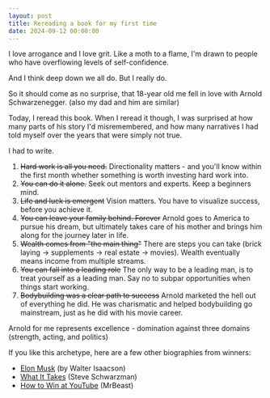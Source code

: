 ```yaml
---
layout: post
title: Rereading a book for my first time
date: 2024-09-12 00:00:00
---
```


I love arrogance and I love grit. Like a moth to a flame, I'm drawn to people who have overflowing levels of self-confidence.

And I think deep down we all do. But I really do.

So it should come as no surprise, that 18-year old me fell in love with Arnold Schwarzenegger. (also my dad and him are similar)

Today, I reread this book. When I reread it though, I was surprised at how many parts of his story I'd misremembered, and how many narratives I had told myself over the years that were simply not true.

I had to write.

1. ~~Hard work is all you need.~~ Directionality matters - and you'll know within the first month whether something is worth investing hard work into.
2. ~~You can do it alone.~~ Seek out mentors and experts. Keep a beginners mind.
3. ~~Life and luck is emergent~~ Vision matters. You have to visualize success, before you achieve it.
4. ~~You can leave your family behind. Forever~~ Arnold goes to America to pursue his dream, but ultimately takes care of his mother and brings him along for the journey later in life.
5. ~~Wealth comes from "the main thing"~~ There are steps you can take (brick laying -> supplements -> real estate -> movies). Wealth eventually means income from multiple streams.
6. ~~You can fall into a leading role~~ The only way to be a leading man, is to treat yourself as a leading man. Say no to subpar opportunities when things start working.
7. ~~Bodybuilding was a clear path to success~~ Arnold marketed the hell out of everything he did. He was charismatic and helped bodybuilding go mainstream, just as he did with his movie career.

Arnold for me represents excellence - domination against three domains (strength, acting, and politics)

If you like this archetype, here are a few other biographies from winners:

- <a href="https://amzn.to/3XIAHp1">Elon Musk</a> (by Walter Isaacson)
- <a href="https://amzn.to/3XG3wlX">What It Takes</a> (Steve Schwarzman)
- <a href="https://drive.google.com/file/d/1YaG9xpu-WQKBPUi8yQ4HaDYQLUSa7Y3J/view">How to Win at YouTube</a> (MrBeast)
